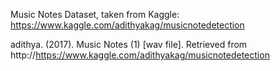 Music Notes Dataset, taken from Kaggle: https://www.kaggle.com/adithyakag/musicnotedetection

adithya. (2017). Music Notes (1) [wav file]. Retrieved from http://https://www.kaggle.com/adithyakag/musicnotedetection 

